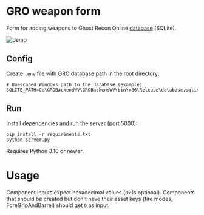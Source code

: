 # GRO weapon form

Form for adding weapons to Ghost Recon Online [database](https://github.com/zeroKilo/GROBackendWV/blob/master/GROBackendWV/bin/x86/Release/database.sqlite) (SQLite).

![demo](https://github.com/michal-kapala/gro-weapon-form/assets/48450427/2cbe9ed4-207c-4cd7-a96a-b78c385aa0b2)


## Config

Create `.env` file with GRO database path in the root directory:
```
# Unescaped Windows path to the database (example)
SQLITE_PATH=C:\GROBackendWV\GROBackendWV\bin\x86\Release\database.sqlite
```

## Run

Install dependencies and run the server (port 5000):
```
pip install -r requirements.txt
python server.py
```

Requires Python 3.10 or newer.

# Usage

Component inputs expect hexadecimal values (`0x` is optional). Components that should be created but don't have their asset keys (fire modes, ForeGripAndBarrel) should get `0` as input.
